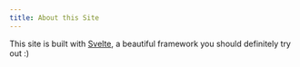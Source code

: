 ```yaml
---
title: About this Site
---
```

This site is built with [Svelte](https://kit.svelte.dev/), a beautiful framework you should definitely try out :)
